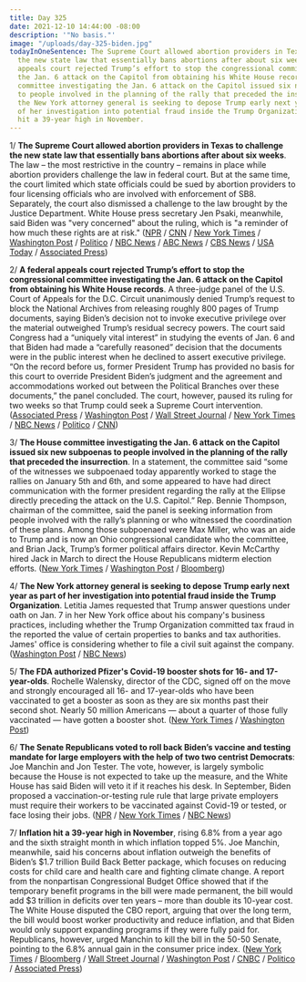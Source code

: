 ```yaml
---
title: Day 325
date: 2021-12-10 14:44:00 -08:00
description: '"No basis."'
image: "/uploads/day-325-biden.jpg"
todayInOneSentence: The Supreme Court allowed abortion providers in Texas to challenge
  the new state law that essentially bans abortions after about six weeks; a federal
  appeals court rejected Trump’s effort to stop the congressional committee investigating
  the Jan. 6 attack on the Capitol from obtaining his White House records; the House
  committee investigating the Jan. 6 attack on the Capitol issued six new subpoenas
  to people involved in the planning of the rally that preceded the insurrection;
  the New York attorney general is seeking to depose Trump early next year as part
  of her investigation into potential fraud inside the Trump Organization; and inflation
  hit a 39-year high in November.
---
```


1/ **The Supreme Court allowed abortion providers in Texas to challenge the new state law that essentially bans abortions after about six weeks**. The law – the most restrictive in the country – remains in place while abortion providers challenge the law in federal court. But at the same time, the court limited which state officials could be sued by abortion providers to four licensing officials who are involved with enforcement of SB8. Separately, the court also dismissed a challenge to the law brought by the Justice Department. White House press secretary Jen Psaki, meanwhile, said Biden was "very concerned" about the ruling, which is "a reminder of how much these rights are at risk." ([NPR](https://www.npr.org/2021/12/10/1053628779/supreme-court-refuse-to-block-texas-abortion-law-as-legal-fights-move-forward) / [CNN](https://www.cnn.com/2021/12/10/politics/texas-abortion-law-scotus/index.html) / [New York Times](https://www.nytimes.com/2021/12/10/us/politics/texas-abortion-supreme-court.html) / [Washington Post](https://www.washingtonpost.com/politics/courts_law/supreme-court-texas-abortion-ban/2021/12/10/de0ade80-59c5-11ec-a808-3197a22b19fa_story.html) / [Politico](https://www.politico.com/news/2021/12/10/supreme-court-allows-clinics-challenge-to-texas-abortion-ban-to-proceed-rebuffs-biden-admin-524083) / [NBC News](https://www.nbcnews.com/politics/supreme-court/supreme-court-says-challenge-texas-near-total-ban-abortion-can-n1285732) / [ABC News](https://abcnews.go.com/Politics/supreme-court-challenge-texas-abortion-law-continue-lets/story?id=80973461) / [CBS News](https://www.cbsnews.com/news/supreme-court-texas-abortion-law-clinics-can-challenge/) / [USA Today](https://www.usatoday.com/story/news/politics/2021/12/10/supreme-court-challengers-may-continue-fighting-texas-abortion-law/6242096001/) / [Associated Press](https://apnews.com/article/us-supreme-court-texas-56fe96917e21b53b581005cb30db66e0))

2/ **A federal appeals court rejected Trump’s effort to stop the congressional committee investigating the Jan. 6 attack on the Capitol from obtaining his White House records**. A three-judge panel of the U.S. Court of Appeals for the D.C. Circuit unanimously denied Trump’s request to block the National Archives from releasing roughly 800 pages of Trump documents, saying Biden’s decision not to invoke executive privilege over the material outweighed Trump’s residual secrecy powers. The court said Congress had a “uniquely vital interest” in studying the events of Jan. 6 and that Biden had made a “carefully reasoned” decision that the documents were in the public interest when he declined to assert executive privilege. “On the record before us, former President Trump has provided no basis for this court to override President Biden’s judgment and the agreement and accommodations worked out between the Political Branches over these documents,” the panel concluded. The court, however, paused its ruling for two weeks so that Trump could seek a Supreme Court intervention. ([Associated Press](https://apnews.com/article/donald-trump-capitol-siege-de54f9ad6c6123dbe85cf86d31b45df1) / [Washington Post](https://www.washingtonpost.com/dc-md-va/2021/12/09/judges-release-trump-jan-6-records/) / [Wall Street Journal](https://www.wsj.com/articles/court-rejects-trump-bid-to-block-records-from-house-jan-6-panel-11639086445) / [New York Times](https://www.nytimes.com/2021/12/09/us/politics/trump-jan-6-documents.html) / [NBC News](https://www.nbcnews.com/politics/justice-department/appeals-court-rules-against-trump-fight-over-jan-6-committee-n1285700) / [Politico](https://www.politico.com/news/2021/12/09/appeals-court-denies-trump-effort-to-block-white-house-records-from-jan-6-investigators-524046) / [CNN](https://www.cnn.com/2021/12/09/politics/trump-documents/index.html))

3/ **The House committee investigating the Jan. 6 attack on the Capitol issued six new subpoenas to people involved in the planning of the rally that preceded the insurrection**. In a statement, the committee said “some of the witnesses we subpoenaed today apparently worked to stage the rallies on January 5th and 6th, and some appeared to have had direct communication with the former president regarding the rally at the Ellipse directly preceding the attack on the U.S. Capitol.”  Rep. Bennie Thompson, chairman of the committee, said the panel is seeking information from people involved with the rally’s planning or who witnessed the coordination of these plans. Among those subpoenaed were Max Miller, who was an aide to Trump and is now an Ohio congressional candidate who the committee, and Brian Jack, Trump’s former political affairs director. Kevin McCarthy hired Jack in March to direct the House Republicans midterm election efforts. ([New York Times](https://www.nytimes.com/2021/12/10/us/politics/jan-6-capitol-riot-subpoenas.html) / [Washington Post](https://www.washingtonpost.com/politics/2021/12/10/house-committee-subpoenas-six-individuals-linked-jan-6-rally-including-trump-backed-ohio-congressional-candidate/) / [Bloomberg](https://www.bloomberg.com/news/articles/2021-12-10/ex-trump-political-director-subpoenaed-in-capitol-riot-probe?sref=MIBMEEoj))

4/ **The New York attorney general is seeking to depose Trump early next year as part of her investigation into potential fraud inside the Trump Organization**. Letitia James requested that Trump answer questions under oath on Jan. 7 in her New York office about his company's business practices, including whether the Trump Organization committed tax fraud in the reported the value of certain properties to banks and tax authorities. James' office is considering whether to file a civil suit against the company. ([Washington Post](https://www.washingtonpost.com/politics/donald-trump-letitia-james-deposition/2021/12/09/01b10140-587f-11ec-a219-9b4ae96da3b7_story.html) / [NBC News](https://www.nbcnews.com/politics/donald-trump/new-york-attorney-general-seeks-depose-donald-trump-next-month-n1285660))

 
5/ **The FDA authorized Pfizer's Covid-19 booster shots for 16- and 17-year-olds**. Rochelle Walensky, director of the CDC, signed off on the move and strongly encouraged all 16- and 17-year-olds who have been vaccinated to get a booster as soon as they are six months past their second shot. Nearly 50 million Americans — about a quarter of those fully vaccinated — have gotten a booster shot. ([New York Times](https://www.nytimes.com/2021/12/09/us/politics/pfizer-boosters-16-17-year-olds.html) / [Washington Post](https://www.washingtonpost.com/health/2021/12/09/covid-vaccine-boosters-16-17-year-old/))

6/ **The Senate Republicans voted to roll back Biden’s vaccine and testing mandate for large employers with the help of two two centrist Democrats**: Joe Manchin and Jon Tester. The vote, however, is largely symbolic because the House is not   expected to take up the measure, and the White House has said Biden will veto it if it reaches his desk. In September, Biden proposed a vaccination-or-testing rule rule that large private employers must require their workers to be vaccinated against Covid-19 or tested, or face losing their jobs. ([NPR](https://www.npr.org/2021/12/08/1062391085/in-a-largely-symbolic-move-the-senate-votes-to-block-bidens-vaccine-or-test-mand) / [New York Times](https://www.nytimes.com/2021/12/08/us/politics/biden-vaccine-mandate-senate.html) / [NBC News](https://www.nbcnews.com/politics/congress/senate-passes-resolution-defund-repeal-biden-vaccine-mandate-n1285636))

7/ **Inflation hit a 39-year high in November**, rising 6.8% from a year ago and the sixth straight month in which inflation topped 5%. Joe Manchin, meanwhile, said his concerns about inflation outweigh the benefits of Biden’s $1.7 trillion Build Back Better package, which focuses on reducing costs for child care and health care and fighting climate change. A report from the nonpartisan Congressional Budget Office showed that if the temporary benefit programs in the bill were made permanent, the bill would add $3 trillion in deficits over ten years – more than double its 10-year cost. The White House disputed the CBO report, arguing that over the long term, the bill would boost worker productivity and reduce inflation, and that Biden would only support expanding programs if they were fully paid for. Republicans, however, urged Manchin to kill the bill in the 50-50 Senate, pointing to the 6.8% annual gain in the consumer price index. ([New York Times](https://www.nytimes.com/live/2021/12/10/business/inflation-cpi-stock-market-news#rising-inflation-continues-to-complicate-bidens-agenda) / [Bloomberg](https://www.bloomberg.com/news/articles/2021-12-10/republicans-appeal-to-manchin-to-kill-biden-bill-amid-inflation?sref=MIBMEEoj) / [Wall Street Journal](https://www.wsj.com/articles/us-inflation-consumer-price-index-november-2021-11639088867) / [Washington Post](https://www.washingtonpost.com/business/2021/12/10/inflation-november-cpi-fed-biden/) / [CNBC](https://www.cnbc.com/2021/12/10/consumer-price-index-november-2021.html) / [Politico](https://www.politico.com/news/2021/12/10/consumer-prices-surge-biden-setback-524075) / [Associated Press](https://apnews.com/article/joe-biden-business-prices-inflation-consumer-prices-d16911c2d870ad1a0536bfd168b65056))
 
